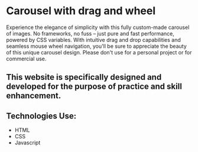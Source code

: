 # Carousel with drag and wheel

Experience the elegance of simplicity with this fully custom-made carousel of images. No frameworks, no fuss – just pure and fast performance, powered by CSS variables. With intuitive drag and drop capabilities and seamless mouse wheel navigation, you'll be sure to appreciate the beauty of this unique carousel design. Please don't use for a personal project or for commercial use.

## This website is specifically designed and developed for the purpose of practice and skill enhancement.

## Technologies Use:
- HTML
- CSS
- Javascript

